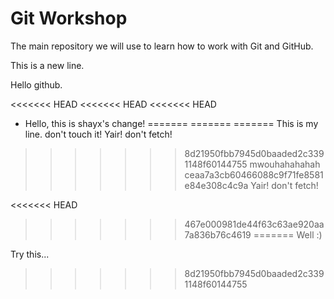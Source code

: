 # Git Workshop

The main repository we will use to learn how to work with Git and GitHub.

This is a new line.

Hello github.

<<<<<<< HEAD
<<<<<<< HEAD
<<<<<<< HEAD

* Hello, this is shayx's change!
=======
=======
=======
This is my line. don't touch it!
Yair! don't fetch!
>>>>>>> 8d21950fbb7945d0baaded2c3391148f60144755
mwouhahahahah
>>>>>>> ceaa7a3cb60466088c9f71fe8581e84e308c4c9a
Yair! don't fetch!

<<<<<<< HEAD
>>>>>>> 467e000981de44f63c63ae920aa7a836b76c4619
=======
Well :)

Try this...
>>>>>>> 8d21950fbb7945d0baaded2c3391148f60144755
